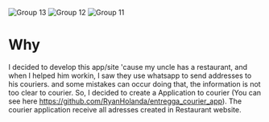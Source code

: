 ![Group 13](https://user-images.githubusercontent.com/86686024/212442350-63360cbd-0bd6-4975-a92e-2ed85e813340.png)
![Group 12](https://user-images.githubusercontent.com/86686024/212442353-71db9397-8982-4083-ab91-26907b95d840.png)
![Group 11](https://user-images.githubusercontent.com/86686024/212442357-f539fb6a-b44d-4fd2-b2ec-8a53ad4d32a9.png)

# Why
I decided to develop this app/site 'cause my uncle has a restaurant, and when I helped him workin, I saw they use whatsapp to send addresses to his couriers. and some mistakes can occur doing that, the information is not too clear to courier. So, I decided to create a Application to courier (You can see here https://github.com/RyanHolanda/entregga_courier_app). The courier application receive all adresses created in Restaurant website.
